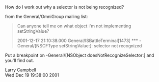 How do I work out why a selector is not being recognized?

from the General/OmniGroup mailing list:

> Can anyone tell me on what object I'm not implementing setStringValue?
>
> 2001-12-17 21:10:38.000 General/ISBattleTerminal[1473] *** -General/[NSCFType 
> setStringValue:]: selector not recognized

Put a breakpoint on -General/[NSObject doesNotRecognizeSelector:] and you'll 
find out.

Larry Campbell           
     Wed Dec 19 19:38:00 2001